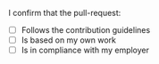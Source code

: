 I confirm that the pull-request:

- [ ] Follows the contribution guidelines
- [ ] Is based on my own work
- [ ] Is in compliance with my employer